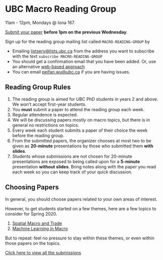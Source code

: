 # UBC Macro Reading Group

11am - 12pm, Mondays @ Iona 167.

[Submit your paper](https://forms.gle/Y6HvEhWpDhhpna4bA) **before 1pm on the previous Wednesday**.

Sign up for the reading group mailing list called `MACRO-READING-GROUP` by
- Emailing listserv@lists.ubc.ca from the address you want to subscribe with the text  `subscribe MACRO-READING-GROUP`
- You should get a confirmation email that you have been added.  Or, use an alternative [web-based approach](https://ubc.service-now.com/kb_view_customer.do?sysparm_article=KB0014681)
- You can email peifan.wu@ubc.ca if you are having issues.

## Reading Group Rules
1. The reading group is aimed for UBC PhD students in years 2 and above.  We won't accept first-year students.
1. You **must** submit a paper to attend the reading group each week.
1. Regular attendence is expected. 
1. We will be discussing papers mostly on macro topics, but there is in general no restrictions on topics.
1. Every week each student submits a paper of their choice the week before the reading group.
1. From the submitted papers, the organizer chooses at most two to be given as **20-minute** presentations by those who submitted them **with slides**.
1. Students whose submissions are not chosen for 20-minute presentations are exposed to being called upon for a **5-minute** presentation **without slides**.  Bring notes along with the paper you read each week so you can keep track of your quick discussion.

## Choosing Papers
In general, you should choose papers related to your own  areas of interest.

However, to get students started on a few themes, here are a few topics to consider for Spring 2020.
1. [Spatial Macro and Trade](spatial_list.md)
1. [Machine Learning in Macro](machine_learning_macro.md)

But to repeat: feel no pressure to stay within these themes, or even within those papers on the topics.


[Click here to view all the submissions](https://docs.google.com/spreadsheets/d/1h-rqQbGvUtaX_JRdKjKhG3VokFTNBPkyRNzx2EL0Wg8/edit?usp=sharing)
